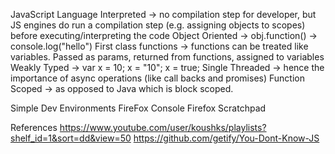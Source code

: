 JavaScript Language
Interpreted -> no compilation step for developer, but JS engines do run a compilation step (e.g. assigning objects to scopes) before executing/interpreting the code
Object Oriented -> obj.function() -> console.log("hello")
First class functions -> functions can be treated like variables. Passed as params, returned from functions, assigned to variables
Weakly Typed -> var x = 10; x = "10"; x = true;
Single Threaded -> hence the importance of async operations (like call backs and promises)
Function Scoped -> as opposed to Java which is block scoped.

Simple Dev Environments
    FireFox Console
    Firefox Scratchpad
    
References
https://www.youtube.com/user/koushks/playlists?shelf_id=1&sort=dd&view=50
https://github.com/getify/You-Dont-Know-JS



